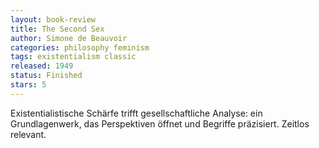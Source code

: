 ```yaml
---
layout: book-review
title: The Second Sex
author: Simone de Beauvoir
categories: philosophy feminism
tags: existentialism classic
released: 1949
status: Finished
stars: 5
---
```


Existentialistische Schärfe trifft gesellschaftliche Analyse: ein Grundlagenwerk, das Perspektiven öffnet und Begriffe präzisiert. Zeitlos relevant.

